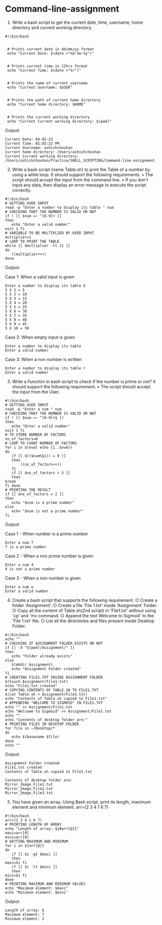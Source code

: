 # Command-line-assignment

1. Write a bash script to get the current date, time, username, home directory and
current working directory.

```
#!/bin/bash


 # Prints current date in dd/mm/yy format
 echo "Current Date: $(date +"%d-%m-%y")"


 # Prints current time in 12hrs format
 echo "Current Time: $(date +"%r")"


 # Prints the name of current username
 echo "Current Username: $USER"


 # Prints the path of current home directory
 echo "Current home directory: $HOME"


 # Prints the current working directory
 echo "Current Current working directory: $(pwd)"
```

Output:

```
Current Date: 04-02-23
Current Time: 01:03:22 PM
Current Username: ashishchouhan
Current home directory: /Users/ashishchouhan
Current Current working directory: /Users/ashishchouhan/Practice/SHELL_SCRIPTING/Command-line-assignment
```

2. Write a bash script (name Table.sh) to print the Table of a number by using a while
loop. It should support the following requirements.
• The script should accept the input from the command line.
• If you don't input any data, then display an error message to execute the script correctly.

```
#!/bin/bash
# GETTING USER INPUT
read -p "Enter a number to display its table " num
# CHECKING THAT THE NUMBER IS VALID OR NOT
if ! [[ $num =~ ^[0-9]+ ]]
then
   echo "Enter a valid number"
exit 1 fi
# VARIABLE TO BE MULTIPLIED BY USER INPUT
multiplier=1
# LOOP TO PRINT THE TABLE
while [[ $multiplier -lt 11 ]]
do
   ((multiplier++))
done
```
Output:

Case 1: When a valid input is given
```
Enter a number to display its table 5
5 X 1 = 5
5 X 2 = 10
5 X 3 = 15
5 X 4 = 20
5 X 5 = 25
5 X 6 = 30
5 X 7 = 35
5 X 8 = 40
5 X 9 = 45
5 X 10 = 50
```

Case 2: When empty input is given
```
Enter a number to display its table 
Enter a valid number
```

Case 3: When a non number is written
```
Enter a number to display its table r
Enter a valid number
```

3. Write a Function in bash script to check if the number is prime or not? It should
support the following requirement.
• The script should accept the input from the User.

```
#!/bin/bash
# GETTING USER INPUT
read -p "Enter a num " num
# CHECKING THAT THE NUMBER IS VALID OR NOT
if ! [[ $num =~ ^[0-9]+$ ]]
then
   echo "Enter a valid number"
exit 1 fi
# TO STORE NUMBER OF FACTORS
no_of_factors=0
# LOOP TO COUNT NUMBER OF FACTORS
for i in $(eval echo {1..$num})
do
   if [[ $(($num%$i)) = 0 ]]
   then
       ((no_of_factors++))
   fi
   if [[ $no_of_factors > 2 ]]
   then
break
fi done
# PRINTING THE RESULT
if [[ $no_of_factors = 2 ]]
then
   echo "$num is a prime number"
else
   echo "$num is not a prime number"
fi
```

Output:

Case 1 - When number is a prime number
```
Enter a num 7
7 is a prime number
```

Case 2 - When a non prime number is given
```
Enter a num 4
4 is not a prime number
```

Case 3 - When a non number is given
```
Enter a num e
Enter a valid number
```

4. Create a bash script that supports the following requirement.
○ Create a folder 'Assignment'.
○ Create a file 'File 1.txt' inside 'Assignment' Folder.
○ Copy all the content of Table.sh(2nd script) in 'File1.txt' without using 'cp' and 'mv
command.
○ Append the text Welcome to Sigmoid' to the 'File 1.txt' file.
○ List all the directories and files present inside Desktop Folder.

```
#!/bin/bash
echo ""
# CHECKING IF ASSIGNMENT FOLDER EXISTS OR NOT
if [[ -d "$(pwd)/Assignment/" ]]
then
   echo "Folder already exists"
else
   $(mkdir Assignment)
   echo "Assignment Folder created"
fi
# CREATING FILE1.TXT INSIDE ASSIGNMENT FOLDER
$(touch Assignment/File1.txt)
echo "File1.txt created"
# COPYING CONTENTS OF TABLE.SH TO FILE1.TXT
$(cat Table.sh > Assignment/File1.txt)
echo "Contents of Table.sh copied to File1.txt"
# APPENDING "WELCOME TO SIGMOID" IN FILE1.TXT
echo "" >> Assignment/File1.txt
echo "Welcome to Sigmoid" >> Assignment/File1.txt
echo ""
echo "Contents of desktop folder are:"
# PRINTING FILES IN DESKTOP FOLDER
for file in ~/Desktop/*
do
   echo $(basename $file)
done
echo ""
```

Output:
```
Assignment Folder created
File1.txt created
Contents of Table.sh copied to File1.txt

Contents of desktop folder are:
Mirror_Image_File1.txt
Mirror_Image_File2.txt
Mirror_Image_File3.txt
```

5. You have given an array. Using Bash script, print its length, maximum element and minimum element.
arr=(2 3 4 1 6 7)

```
#!/bin/bash
arr=(2 3 4 1 6 7)
# PRINTING LENGTH OF ARRAY
echo "Length of array: ${#arr[@]}"
maxi=arr[0]
mini=arr[0]
# GETTING MAXIMUM AND MINIMUM
for i in ${arr[@]}
do
   if [[ $i -gt $maxi ]]
   then
maxi=$i fi
   if [[ $i -lt $mini ]]
   then
mini=$i fi
done
# PRINTING MAXIMUM AND MINIMUM VALUES
echo "Maximum element: $maxi"
echo "Minimum element: $mini"
```

Output:
```
Length of array: 6
Maximum element: 7
Minimum element: 1
```
